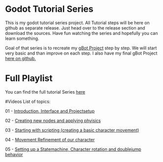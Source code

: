 # Godot Tutorial Series
This is my godot tutorial series project. All Tutorial steps will be here on github as separate release. Just head over to the release section and download the sources. Have fun watching the series and hopefully you can learn something.

Goal of that series is to recreate my [gBot Project](https://www.youtube.com/watch?v=JsuXUr5NCYw&list=UUckpus81gNin1aV8WSffRKw) step by step. We will start very basic and than improve on each step. I also have my final gBot Project [here on github.](https://github.com/ndee85/gBot)

# Full Playlist
You can find the full tutorial Series [here](https://www.youtube.com/playlist?list=PLPI26-KXCXpBtZGRJizz0cvU88nXB-G14)

#Videos
List of topics:

01 - [Introduction, Interface and Projectsetup](https://www.youtube.com/watch?v=WU6MqaodFyw)

02 - [Creating new nodes and applying phyisics](https://www.youtube.com/watch?v=LCscuMhFNCU)

03 - [Starting with scripting (creating a basic character movement)](https://www.youtube.com/watch?v=24gyrXZDPpU)

04 - [Movement Refinement of our character](https://www.youtube.com/watch?v=Qe7NxP6cyJk)

05 - [Setting up a Statemachine, Character rotation and doublejump behavior](https://www.youtube.com/watch?v=BTX0DWDqnyA)

